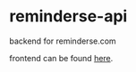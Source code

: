 # reminderse-api
backend for reminderse.com

frontend can be found [here](https://github.com/nimatullo/reminderse).
